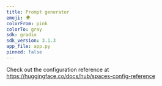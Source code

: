 ```yaml
---
title: Prompt generator
emoji: 🌍
colorFrom: pink
colorTo: gray
sdk: gradio
sdk_version: 3.1.3
app_file: app.py
pinned: false
---
```


Check out the configuration reference at https://huggingface.co/docs/hub/spaces-config-reference
